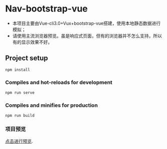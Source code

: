# Nav-bootstrap-vue
+ 本项目主要由Vue-cli3.0+Vux+bootstrap-vue搭建，使用本地静态数据进行模拟；
+ 请使用主流浏览器预览。虽是响应式页面，但有的浏览器并不怎么支持，所以有的显示效果不好。
## Project setup
```
npm install
```

### Compiles and hot-reloads for development
```
npm run serve
```

### Compiles and minifies for production
```
npm run build
```

### 项目预览
[点击进行预览](https://tilin.gitee.io/nav/).
